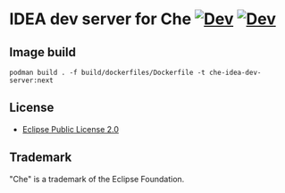 # IDEA dev server for Che [![Dev](https://img.shields.io/static/v1?label=Open%20in&message=Che%20dogfooding%20server%20&logo=eclipseche&color=FDB940&labelColor=525C86)](https://che-dogfooding.apps.che-dev.x6e0.p1.openshiftapps.com/f?url=https://github.com/azatsarynnyy/web-nodejs-sample/tree/idea-server&policies.create=peruser) [![Dev](https://img.shields.io/static/v1?label=Open%20in&message=DevSandbox%20(hosted%20by%20Red%20Hat)&logo=eclipseche&color=FDB940&labelColor=525C86)](https://devspaces.apps.sandbox-m4.g2pi.p1.openshiftapps.com/f?url=https://github.com/azatsarynnyy/web-nodejs-sample/tree/idea-server&policies.create=peruser)

## Image build

`podman build . -f build/dockerfiles/Dockerfile -t che-idea-dev-server:next`

## License

- [Eclipse Public License 2.0](LICENSE)

## Trademark

"Che" is a trademark of the Eclipse Foundation.
